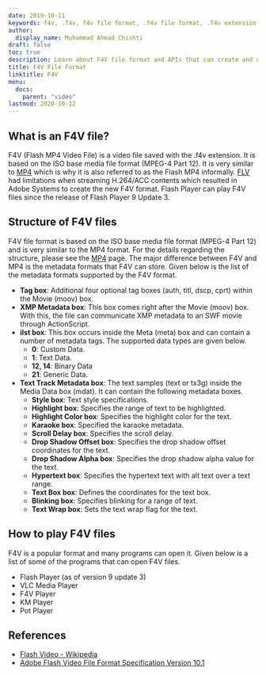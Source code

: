 ```yaml
---
date: 2019-10-11
keywords: f4v, .f4v, f4v file format, .f4v file format, .f4v extension, f4v extension, f4v video format, how to open f4v files, what are f4v files
author:
  display_name: Muhammad Ahmad Chishti
draft: false
toc: true
description: Learn about F4V file format and APIs that can create and open F4V files
title: F4V File Format
linktitle: F4V
menu:
  docs:
    parent: "video"
lastmod: 2020-10-12
---
```


## What is an F4V file? ##

F4V (Flash MP4 Video File) is a video file saved with the .f4v extension. It is based on the ISO base media file format (MPEG-4 Part 12). It is very similar to [MP4](/video/mp4/) which is why it is also referred to as the Flash MP4 informally. [FLV](/video/flv/) had limitations when streaming H.264/ACC contents which resulted in Adobe Systems to create the new F4V format. Flash Player can play F4V files since the release of Flash Player 9 Update 3.

## Structure of F4V files ##

F4V file format is based on the ISO base media file format (MPEG-4 Part 12) and is very similar to the MP4 format. For the details regarding the structure, please see the [MP4](/video/mp4/) page. The major difference between F4V and MP4 is the metadata formats that F4V can store. Given below is the list of the metadata formats supported by the F4V format.

- **Tag box**: Additional four optional tag boxes (auth, titl, dscp, cprt) within the Movie (moov) box.
- **XMP Metadata box**: This box comes right after the Movie (moov) box. With this, the file can communicate XMP metadata to an SWF movie through ActionScript.
- **ilst box**: This box occurs inside the Meta (meta) box and can contain a number of metadata tags. The supported data types are given below.
  - **0**: Custom Data.
  - **1**: Text Data.
  - **12, 14**: Binary Data
  - **21**: Generic Data.
- **Text Track Metadata box**: The text samples (text or tx3g) inside the Media Data box (mdat). It can contain the following metadata boxes.
  - **Style box**: Text style specifications.
  - **Highlight box**: Specifies the range of text to be highlighted.
  - **Highlight Color box**: Specifies the highlight color for the text.
  - **Karaoke box**: Specified the karaoke metadata.
  - **Scroll Delay box**: Specifies the scroll delay.
  - **Drop Shadow Offset box**: Specifies the drop shadow offset coordinates for the text.
  - **Drop Shadow Alpha box**: Specifies the drop shadow alpha value for the text.
  - **Hypertext box**: Specifies the hypertext text with alt text over a text range.
  - **Text Box box**: Defines the coordinates for the text box.
  - **Blinking box**: Specifies blinking for a range of text.
  - **Text Wrap box**: Sets the text wrap flag for the text.

## How to play F4V files ##

F4V is a popular format and many programs can open it. Given below is a list of some of the programs that can open F4V files.

- Flash Player (as of version 9 update 3)
- VLC Media Player
- F4V Player
- KM Player
- Pot Player

## References ##

- [Flash Video - Wikipedia](https://en.wikipedia.org/wiki/Flash_Video)
- [Adobe Flash Video File Format Specification Version 10.1](http://download.macromedia.com/f4v/video_file_format_spec_v10_1.pdf)
